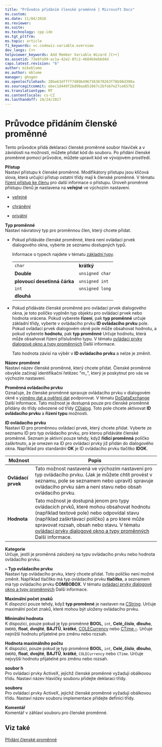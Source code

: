 ```yaml
---
title: "Průvodce přidáním členské proměnné | Microsoft Docs"
ms.custom: 
ms.date: 11/04/2016
ms.reviewer: 
ms.suite: 
ms.technology: cpp-ide
ms.tgt_pltfrm: 
ms.topic: article
f1_keywords: vc.codewiz.variable.overview
dev_langs: C++
helpviewer_keywords: Add Member Variable Wizard [C++]
ms.assetid: 73e8fa99-ac1a-42e2-8fc2-4684b9eb6d4d
caps.latest.revision: "6"
author: mikeblome
ms.author: mblome
manager: ghogen
ms.openlocfilehash: 28be63dffff7d89b4967363670263f78b98d398a
ms.sourcegitcommit: ebec1d449f2bd98aa851667c2bfeb7e27ce657b2
ms.translationtype: MT
ms.contentlocale: cs-CZ
ms.lasthandoff: 10/24/2017
---
```

# <a name="add-member-variable-wizard"></a>Průvodce přidáním členské proměnné
Tento průvodce přidá deklaraci členské proměnné soubor hlaviček a v závislosti na možnosti, můžete přidat kód do souboru. Po přidání členské proměnné pomocí průvodce, můžete upravit kód ve vývojovém prostředí.  
  
 **Přístup**  
 Nastaví přístupu k členské proměnné. Modifikátory přístupu jsou klíčová slova, která určující přístup ostatní třídy mají k členské proměnné. V tématu [řízení přístup ke členu](../cpp/member-access-control-cpp.md) pro další informace o přístupu. Úroveň proměnné přístupu členů je nastavena na **veřejné** ve výchozím nastavení.  
  
-   [veřejné](../cpp/public-cpp.md)  
  
-   [chráněný](../cpp/protected-cpp.md)  
  
-   [privátní](../cpp/private-cpp.md)  
  
 **Typ proměnné**  
 Nastaví návratový typ pro proměnnou člen, který chcete přidat.  
  
-   Pokud přidáváte členské proměnné, která není ovládací prvek dialogového okna, vyberte ze seznamu dostupných typů.  
  
     Informace o typech najdete v tématu [základní typy](../cpp/fundamental-types-cpp.md).  
  
    |||  
    |-|-|  
    |`char`|**krátký**|  
    |**Double**|`unsigned char`|  
    |**plovoucí desetinná čárka**|`unsigned int`|  
    |`int`|`unsigned long`|  
    |**dlouhá**||  
  
-   Pokud přidáváte členské proměnné pro ovládací prvek dialogového okna, je toto políčko vyplněn typ objektu pro ovládací prvek nebo hodnota vrácena. Pokud vyberete **řízení**, pak **typ proměnné** určuje základní třídy, vyberte v ovládacího prvku **ID ovládacího prvku** pole. Pokud ovládací prvek dialogovém okně pole může obsahovat hodnotu, a pokud vyberete **hodnotu**, pak **typ proměnné** Určuje hodnotu, která může obsahovat řízení příslušného typu. V tématu [ovládací prvky dialogové okno a typy proměnných](../ide/dialog-box-controls-and-variable-types.md) Další informace.  
  
     Tato hodnota závisí na výběr v **ID ovládacího prvku** a nelze je změnit.  
  
 **Název proměnné**  
 Nastaví název členské proměnné, který chcete přidat. Členské proměnné obvykle začínají identifikační řetězec "m_", který je poskytnut pro vás ve výchozím nastavení.  
  
 **Proměnná ovládacího prvku**  
 Označuje, že členské proměnné spravuje ovládacího prvku v dialogovém okně s [výměny dat a ověření dat](../mfc/dialog-data-exchange-and-validation.md) podporovat. V tématu [DoDataExchange](../mfc/reference/cwnd-class.md#dodataexchange) Další informace. Tato možnost je dostupná pouze pro členské proměnné přidány do třídy odvozené od třídy [CDialog](../mfc/reference/cdialog-class.md). Toto pole chcete aktivovat **ID ovládacího prvku** a **řízení typu** možnosti.  
  
 **ID ovládacího prvku**  
 Nastaví ID pro proměnnou ovládací prvek, který chcete přidat. Vyberte ze seznamu ID pro typ ovládacího prvku, pro kterou přidáváte členské proměnné. Seznam je aktivní pouze tehdy, když **řídicí proměnná** políčko zaškrtnuto, a je omezen na ID pro ovládací prvky již přidán do dialogového okna. Například pro standardní **OK** je ID ovládacího prvku tlačítko **IDOK**.  
  
|Možnost|Popis|  
|------------|-----------------|  
|**Ovládací prvek**|Tato možnost nastavená ve výchozím nastavení pro typ ovládacího prvku. (Jak je můžete chtít provést v seznamu, pole se seznamem nebo upravit) spravuje ovládacího prvku sám a není stavu nebo obsah ovládacího prvku.|  
|**Hodnota**|Tato možnost je dostupná jenom pro typy ovládacích prvků, které mohou obsahovat hodnotu (například textové pole) nebo odpovídal stavu (například zaškrtávací políčko) a pro které může spravovat rozsah, obsah nebo stavu. V tématu [ovládací prvky dialogové okno a typy proměnných](../ide/dialog-box-controls-and-variable-types.md) Další informace.|  
  
 **Kategorie**  
 Určuje, jestli je proměnná založený na typu ovládacího prvku nebo hodnota ovládacího prvku.  
  
 **– Typ ovládacího prvku**  
 Nastaví typ ovládacího prvku, který chcete přidat. Toto políčko není možné změnit. Například tlačítko má typ ovládacího prvku **tlačítko**, a seznamem má typ ovládacího prvku **COMBOBOX**. V tématu [ovládací prvky dialogové okno a typy proměnných](../ide/dialog-box-controls-and-variable-types.md) Další informace.  
  
 **Maximální počet znaků**  
 K dispozici pouze tehdy, když **typ proměnné** je nastaven na [CString](../atl-mfc-shared/reference/cstringt-class.md). Určuje maximální počet znaků, které mohou být uloženy ovládacího prvku.  
  
 **Minimální hodnota**  
 K dispozici, pouze pokud je typ proměnné **BOOL**, `int`, **Celé_číslo**, **dlouho**, `DWORD`, **float**, **dvojité**, **BAJTŮ**, **krátké**, [COLECurrency](../mfc/reference/colecurrency-class.md) nebo [CTime –](../atl-mfc-shared/reference/ctime-class.md). Určuje nejnižší hodnotu přijatelné pro změnu nebo rozsah.  
  
 **Hodnota maximálního počtu**  
 K dispozici, pouze pokud je typ proměnné **BOOL**, `int`, **Celé_číslo**, **dlouho**, `DWORD`, **float**, **dvojité**, **BAJTŮ**, **krátké**, `COLECurrency` nebo `CTime`. Určuje nejvyšší hodnotu přijatelné pro změnu nebo rozsah.  
  
 **soubor h**  
 Pro ovládací prvky ActiveX, jejichž členské proměnné vyžadují obálkovou třídu. Nastaví název hlavičky souboru přidejte deklaraci třídy.  
  
 **souboru**  
 Pro ovládací prvky ActiveX, jejichž členské proměnné vyžadují obálkovou třídu. Nastaví název souboru implementace přidejte definici třídy.  
  
 **Komentář**  
 Komentář v záhlaví souboru pro členské proměnné.  
  
## <a name="see-also"></a>Viz také  
 [Přidání členské proměnné](../ide/adding-a-member-variable-visual-cpp.md)